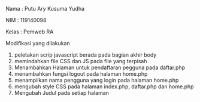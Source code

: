Nama : Putu Ary Kusuma Yudha

NIM : 119140098

Kelas : Pemweb RA

Modifikasi yang dilakukan

1. peletakan scrip javascript berada pada bagian akhir body
2. memindahkan file CSS dan JS pada file yang terpisah
3. Menambahkan Halaman untuk pendaftaran pegguna pada daftar.php
4. menambahkan fungsi logout pada halaman home.php
5. menampilkan nama pengguna yang login pada halaman home.php
6. mengubah style CSS pada halaman index.php, daftar.php dan home.php
7. Mengubah Judul pada setiap halaman
